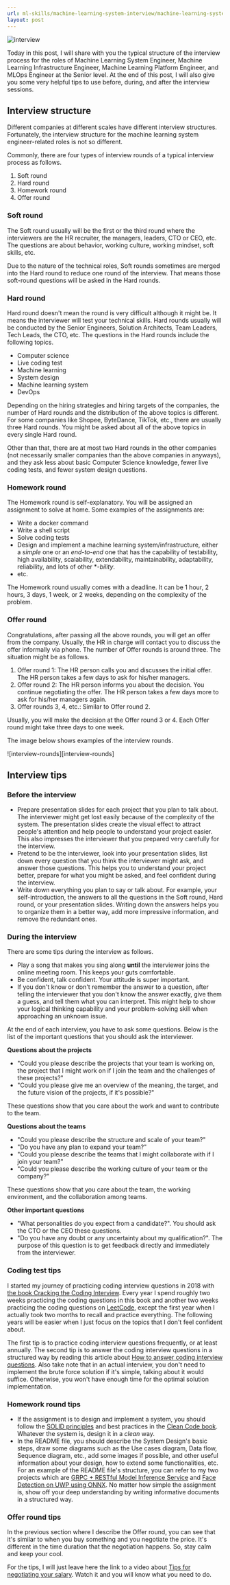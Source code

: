 ```yaml
---
url: ml-skills/machine-learning-system-interview/machine-learning-system-interview-process
layout: post
---
```


![interview][interview]

Today in this post, I will share with you the typical structure of the interview process for the roles of Machine Learning System Engineer, Machine Learning Infrastructure Engineer, Machine Learning Platform Engineer, and MLOps Engineer at the Senior level. At the end of this post, I will also give you some very helpful tips to use before, during, and after the interview sessions.

<toc>

## Interview structure

Different companies at different scales have different interview structures. Fortunately, the interview structure for the machine learning system engineer-related roles is not so different.

Commonly, there are four types of interview rounds of a typical interview process as follows.

1. Soft round
1. Hard round
1. Homework round
1. Offer round

### Soft round

The Soft round usually will be the first or the third round where the interviewers are the HR recruiter, the managers, leaders, CTO or CEO, etc. The questions are about behavior, working culture, working mindset, soft skills, etc.

Due to the nature of the technical roles, Soft rounds sometimes are merged into the Hard round to reduce one round of the interview. That means those soft-round questions will be asked in the Hard rounds.

### Hard round

Hard round doesn't mean the round is very difficult although it might be. It means the interviewer will test your technical skills. Hard rounds usually will be conducted by the Senior Engineers, Solution Architects, Team Leaders, Tech Leads, the CTO, etc. The questions in the Hard rounds include the following topics.

- Computer science
- Live coding test
- Machine learning
- System design
- Machine learning system
- DevOps

Depending on the hiring strategies and hiring targets of the companies, the number of Hard rounds and the distribution of the above topics is different. For some companies like Shopee, ByteDance, TikTok, etc., there are usually three Hard rounds. You might be asked about all of the above topics in every single Hard round.

Other than that, there are at most two Hard rounds in the other companies (not necessarily smaller companies than the above companies in anyways), and they ask less about basic Computer Science knowledge, fewer live coding tests, and fewer system design questions.

### Homework round

The Homework round is self-explanatory. You will be assigned an assignment to solve at home. Some examples of the assignments are:

- Write a docker command
- Write a shell script
- Solve coding tests
- Design and implement a machine learning system/infrastructure, either a _simple_ one or an _end-to-end_ one that has the capability of testability, high availability, scalability, extendability, maintainability, adaptability, reliability, and lots of other \*_-bility_.
- etc.

The Homework round usually comes with a deadline. It can be 1 hour, 2 hours, 3 days, 1 week, or 2 weeks, depending on the complexity of the problem.

### Offer round

Congratulations, after passing all the above rounds, you will get an offer from the company. Usually, the HR in charge will contact you to discuss the offer informally via phone. The number of Offer rounds is around three. The situation might be as follows.

1. Offer round 1: The HR person calls you and discusses the initial offer. The HR person takes a few days to ask for his/her managers.
1. Offer round 2: The HR person informs you about the decision. You continue negotiating the offer. The HR person takes a few days more to ask for his/her managers again.
1. Offer rounds 3, 4, etc.: Similar to Offer round 2.

Usually, you will make the decision at the Offer round 3 or 4. Each Offer round might take three days to one week.

The image below shows examples of the interview rounds.

![interview-rounds][interview-rounds]

## Interview tips

### Before the interview

- Prepare presentation slides for each project that you plan to talk about. The interviewer might get lost easily because of the complexity of the system. The presentation slides create the visual effect to attract people's attention and help people to understand your project easier. This also impresses the interviewer that you prepared very carefully for the interview.
- Pretend to be the interviewer, look into your presentation slides, list down every question that you think the interviewer might ask, and answer those questions. This helps you to understand your project better, prepare for what you might be asked, and feel confident during the interview.
- Write down everything you plan to say or talk about. For example, your self-introduction, the answers to all the questions in the Soft round, Hard round, or your presentation slides. Writing down the answers helps you to organize them in a better way, add more impressive information, and remove the redundant ones.

### During the interview

There are some tips during the interview as follows.

- Play a song that makes you sing along **until** the interviewer joins the online meeting room. This keeps your guts comfortable.
- Be confident, talk confident. Your attitude is super important.
- If you don't know or don't remember the answer to a question, after telling the interviewer that you don't know the answer exactly, give them a guess, and tell them what you can interpret. This might help to show your logical thinking capability and your problem-solving skill when approaching an unknown issue.

At the end of each interview, you have to ask some questions. Below is the list of the important questions that you should ask the interviewer.

**Questions about the projects**

- "Could you please describe the projects that your team is working on, the project that I might work on if I join the team and the challenges of these projects?"
- "Could you please give me an overview of the meaning, the target, and the future vision of the projects, if it's possible?"

These questions show that you care about the work and want to contribute to the team.

**Questions about the teams**

- "Could you please describe the structure and scale of your team?"
- "Do you have any plan to expand your team?"
- "Could you please describe the teams that I might collaborate with if I join your team?"
- "Could you please describe the working culture of your team or the company?"

These questions show that you care about the team, the working environment, and the collaboration among teams.

**Other important questions**

- "What personalities do you expect from a candidate?". You should ask the CTO or the CEO these questions.
- "Do you have any doubt or any uncertainty about my qualification?". The purpose of this question is to get feedback directly and immediately from the interviewer.

### Coding test tips

I started my journey of practicing coding interview questions in 2018 with [the book Cracking the Coding Interview](https://www.amazon.com/Cracking-Coding-Interview-Programming-Questions/dp/0984782850). Every year I spend roughly two weeks practicing the coding questions in this book and another two weeks practicing the coding questions on [LeetCode](https://leetcode.com/), except the first year when I actually took two months to recall and practice everything. The following years will be easier when I just focus on the topics that I don't feel confident about.

The first tip is to practice coding interview questions frequently, or at least annually. The second tip is to answer the coding interview questions in a structured way by reading this article about [How to answer coding interview questions](https://leetcode.com/discuss/general-discussion/1039615/how-to-answer-coding-interview-questions). Also take note that in an actual interview, you don't need to implement the brute force solution if it's simple, talking about it would suffice. Otherwise, you won't have enough time for the optimal solution implementation.

### Homework round tips

- If the assignment is to design and implement a system, you should follow the [SOLID principles](https://en.wikipedia.org/wiki/SOLID) and best practices in the [Clean Code book](https://www.amazon.com/Clean-Code-Handbook-Software-Craftsmanship/dp/0132350882). Whatever the system is, design it in a _clean_ way.
- In the README file, you should describe the System Design's basic steps, draw some diagrams such as the Use cases diagram, Data flow, Sequence diagram, etc., add some images if possible, and other useful information about your design, how to extend some functionalities, etc. For an example of the README file's structure, you can refer to my two projects which are [GRPC + RESTful Model Inference Service](https://github.com/dao-duc-tung/inference-service-grpc-restful) and [Face Detection on UWP using ONNX](https://github.com/dao-duc-tung/face-detection-uwp-onnx). No matter how simple the assignment is, show off your deep understanding by writing informative documents in a structured way.

### Offer round tips

In the previous section where I describe the Offer round, you can see that it's similar to when you buy something and you negotiate the price. It's different in the time duration that the negotiation happens. So, stay calm and keep your cool.

For the tips, I will just leave here the link to a video about [Tips for negotiating your salary](https://youtu.be/u9BoG1n1948). Watch it and you will know what you need to do.

<!-- MARKDOWN LINKS & IMAGES -->

[interview]: /assets/images/ml-skills/machine-learning-system-interview/machine-learning-system-interview-process/interview.jpg
